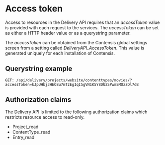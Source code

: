 # Access token

Access to resources in the Delivery API requires that an *accessToken* value is provided with each request to the services. The *accessToken* can be set as either a HTTP header value or as a querystring parameter.

The *accessToken* can be obtained from the Contensis global settings screen from a setting called *DeliveryAPI_AccessToken*. This value is generated uniquely for each installation of Contensis.

## Querystring example

```http
GET: /api/delivery/projects/website/contenttypes/movies/?accessToken=kJpUHbj3HEO8u7mTzEgIqI5gVN1K5Y8DUZSPwmSMOzzDl7dB
```

## Authorization claims

The Delivery API is limited to the following authorization claims which restricts resource access to read-only.

* Project_read
* ContentType_read
* Entry_read
